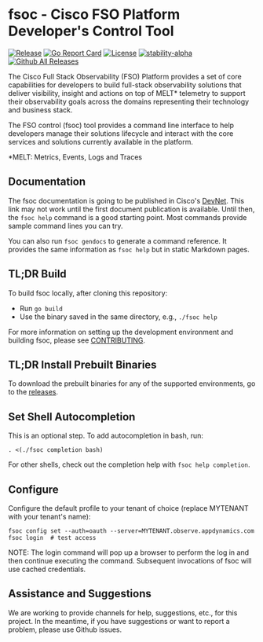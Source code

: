 # fsoc - Cisco FSO Platform Developer's Control Tool

[![Release](https://img.shields.io/github/release/cisco-open/fsoc.svg?style=for-the-badge)](https://github.com/cisco-open/fsoc/releases/latest)
[![Go Report Card](https://goreportcard.com/badge/github.com/cisco-open/fsoc?style=for-the-badge)](https://goreportcard.com/report/github.com/cisco-open/fsoc) 
[![License](https://img.shields.io/badge/License-Apache%202.0-blue.svg?style=for-the-badge)](LICENSE)
[![stability-alpha](https://img.shields.io/badge/stability-alpha-f4d03f.svg?style=for-the-badge)](https://github.com/mkenney/software-guides/blob/master/STABILITY-BADGES.md#alpha)
[![Github All Releases](https://img.shields.io/github/downloads/cisco-open/fsoc/total.svg?style=for-the-badge)](https://github.com/cisco-open/fsoc/releases/latest) 


The Cisco Full Stack Observability (FSO) Platform provides a set of core capabilities for developers to build full-stack 
observability solutions that deliver visibility, insight and actions on top of MELT* telemetry to 
support their observability goals across the domains representing their technology and business 
stack.

The FSO control (fsoc) tool provides a command line interface to help developers manage their solutions 
lifecycle and interact with the core services and solutions currently available in the platform.

*MELT: Metrics, Events, Logs and Traces

## Documentation

The fsoc documentation is going to be published in Cisco's [DevNet](https://developer.cisco.com/docs/fso/). This link may not work until the first document publication is available. Until then, the `fsoc help` command is a good starting point. Most commands provide sample command lines you can try.

You can also run `fsoc gendocs` to generate a command reference. It provides the same information as `fsoc help` but in static Markdown pages.

## TL;DR Build

To build fsoc locally, after cloning this repository:

* Run `go build`
* Use the binary saved in the same directory, e.g., `./fsoc help`

For more information on setting up the development environment and building fsoc, please see [CONTRIBUTING](CONTRIBUTING.md).

## TL;DR Install Prebuilt Binaries

To download the prebuilt binaries for any of the supported environments, go to the [releases](https://github.com/cisco-open/fsoc/releases).

## Set Shell Autocompletion

This is an optional step. To add autocompletion in bash, run:

```
. <(./fsoc completion bash)
```

For other shells, check out the completion help with `fsoc help completion`.

## Configure

Configure the default profile to your tenant of choice (replace MYTENANT with your tenant's name):

```
fsoc config set --auth=oauth --server=MYTENANT.observe.appdynamics.com
fsoc login  # test access
```

NOTE: The login command will pop up a browser to perform the log in and then continue executing the command. Subsequent invocations of fsoc will use cached credentials. 

## Assistance and Suggestions

We are working to provide channels for help, suggestions, etc., for this project. In the meantime, if you have suggestions or want to report a problem, please use Github issues.
